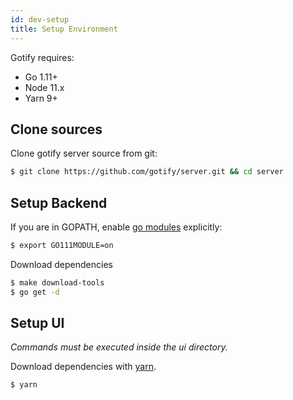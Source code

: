 ```yaml
---
id: dev-setup
title: Setup Environment
---
```


Gotify requires:

- Go 1.11+
- Node 11.x
- Yarn 9+

## Clone sources

Clone gotify server source from git:

```bash
$ git clone https://github.com/gotify/server.git && cd server
```

## Setup Backend

If you are in GOPATH, enable [go modules](https://github.com/golang/go/wiki/Modules) explicitly:

```bash
$ export GO111MODULE=on
```

Download dependencies

```bash
$ make download-tools
$ go get -d
```

## Setup UI

_Commands must be executed inside the ui directory._

Download dependencies with [yarn](https://github.com/yarnpkg/yarn).

```bash
$ yarn
```
